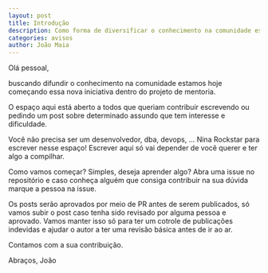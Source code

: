 ```yaml
---
layout: post
title: Introdução
description: Como forma de diversificar o conhecimento na comunidade estamos criando esse novo espaço para todos.
categories: avisos
author: João Maia
---
```


Olá pessoal,

buscando difundir o conhecimento na comunidade estamos hoje começando essa nova iniciativa dentro do projeto de mentoria.

O espaço aqui está aberto a todos que queriam contribuir escrevendo ou pedindo um post sobre determinado assundo que tem interesse e dificuldade.

Você não precisa ser um desenvolvedor, dba, devops, ... Nina Rockstar para escrever nesse espaço! Escrever aqui só vai depender de você querer e ter algo a compilhar.

Como vamos começar? Simples, deseja aprender algo? Abra uma issue no repositório e caso conheça alguém que consiga contribuir na sua dúvida marque a pessoa na issue.

Os posts serão aprovados por meio de PR antes de serem publicados, só vamos subir o post caso tenha sido revisado por alguma pessoa e aprovado. Vamos manter isso só para ter um cotrole de publicações indevidas e ajudar o autor a ter uma revisão básica antes de ir ao ar.

Contamos com a sua contribuição.

Abraços, João
